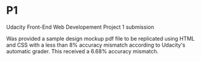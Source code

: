 # P1
Udacity Front-End Web Developement Project 1 submission

Was provided a sample design mockup pdf file to be replicated using HTML and CSS with a less than 8% accuracy mismatch according to Udacity's
automatic grader. This received a 6.68% accuracy mismatch.
